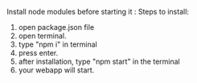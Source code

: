 Install node modules before starting it :
Steps to install:
1. open package.json file
2. open terminal.
3. type "npm i" in terminal
4. press enter.
5. after installation, type "npm start" in the terminal
6. your webapp will start.
   
